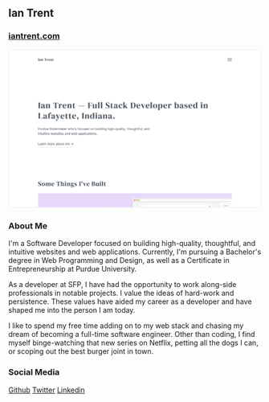 ## Ian Trent

### [iantrent.com](https://iantrent.com)

<img src="./preview.jpg" alt="Preview of Ian Trent's Portfolio">

### About Me

I'm a Software Developer focused on building high-quality, thoughtful, and intuitive websites and web applications. Currently, I'm pursuing a Bachelor's degree in Web Programming and Design, as well as a Certificate in Entrepreneurship at Purdue University.

As a developer at SFP, I have had the opportunity to work along-side professionals in notable projects. I value the ideas of hard-work and persistence. These values have aided my career as a developer and have shaped me into the person I am today.

I like to spend my free time adding on to my web stack and chasing my dream of becoming a full-time software engineer. Other than coding, I find myself binge-watching that new series on Netflix, petting all the dogs I can, or scoping out the best burger joint in town.

### Social Media

[Github](https://github.com/imtrent)
[Twitter](https://twitter.com/ianmtrent)
[Linkedin](https://www.linkedin.com/in/ianmtrent/)
